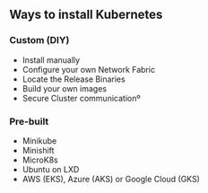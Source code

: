 ## Ways to install Kubernetes
### Custom (DIY)
* Install manually
* Configure your own Network Fabric
* Locate the Release Binaries
* Build your own images
* Secure Cluster communicationº
### Pre-built
* Minikube
* Minishift
* MicroK8s
* Ubuntu on LXD
* AWS (EKS), Azure (AKS) or Google Cloud (GKS)